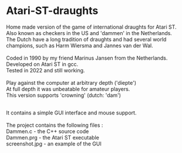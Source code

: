 # Atari-ST-draughts
Home made version of the game of international draughts for Atari ST.<br>
Also known as checkers in the US and 'dammen' in the Netherlands. <br>
The Dutch have a long tradition of draughts and had several world champions, 
such as Harm Wiersma and Jannes van der Wal.<br>
<br>
Coded in 1990 by my friend Marinus Jansen from the Netherlands. <br>
Developed on Atari ST in gcc. <br>
Tested in 2022 and still working.<br>
<br>
Play against the computer at arbitrary depth ('diepte') <br>
At full depth it was unbeatable for amateur players.<br>
This version supports 'crowning' (dutch: 'dam') <br>

<br>
It contains a simple GUI interface and mouse support.<br>
<br>
The project contains the following files :<br>
Dammen.c       - the C++ source code <br>
Dammen.prg     - the Atari ST executable<br>
screenshot.jpg - an example of the GUI
